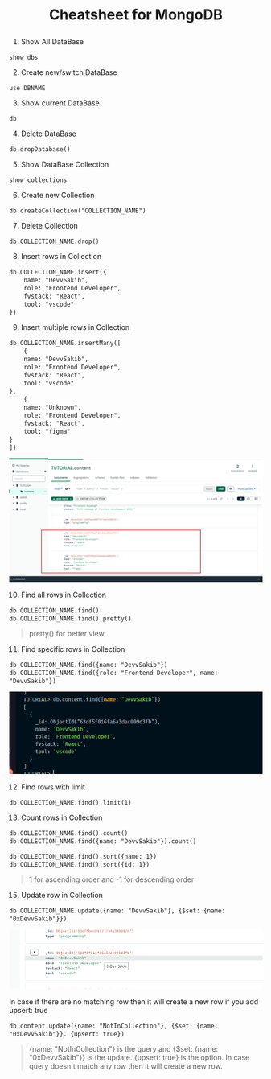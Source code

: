 # <p align="center">Cheatsheet for MongoDB</p>


1. Show All DataBase
```shell
show dbs
```

2. Create new/switch DataBase
```shell
use DBNAME
```

3. Show current DataBase
```shell
db
```

4. Delete DataBase
```shell
db.dropDatabase()
```

5. Show DataBase Collection
```shell
show collections
```

6. Create new Collection
```shell
db.createCollection("COLLECTION_NAME")
```

7. Delete Collection
```shell
db.COLLECTION_NAME.drop()
```

8. Insert rows in Collection
```shell
db.COLLECTION_NAME.insert({
    name: "DevvSakib",
    role: "Frontend Developer",
    fvstack: "React",
    tool: "vscode"
})
```

9. Insert multiple rows in Collection
```shell
db.COLLECTION_NAME.insertMany([
    {
    name: "DevvSakib",
    role: "Frontend Developer",
    fvstack: "React",
    tool: "vscode"
},
    {
    name: "Unknown",
    role: "Frontend Developer",
    fvstack: "React",
    tool: "figma"
}
])
```
<img src="./img/insertManyRows.png">

10. Find all rows in Collection
```shell
db.COLLECTION_NAME.find()
db.COLLECTION_NAME.find().pretty()
```
> pretty()  for better view

11. Find specific rows in Collection
```shell
db.COLLECTION_NAME.find({name: "DevvSakib"})
db.COLLECTION_NAME.find({role: "Frontend Developer", name: "DevvSakib"}) 
```
<img src="./img/findrow.png">

12. Find rows with limit
```shell
db.COLLECTION_NAME.find().limit(1)
```

13. Count rows in Collection
```shell
db.COLLECTION_NAME.find().count()
db.COLLECTION_NAME.find({name: "DevvSakib"}).count()
```

```shell
db.COLLECTION_NAME.find().sort({name: 1})
db.COLLECTION_NAME.find().sort({id: 1})
```
> 1 for ascending order and -1 for descending order

15. Update row in Collection
```shell
db.COLLECTION_NAME.update({name: "DevvSakib"}, {$set: {name: "0xDevvSakib"}})
```
<img src="./img/update.png">

In case if there are no matching row then it will create a new row if you add upsert: true
```shell
db.content.update({name: "NotInCollection"}, {$set: {name: "0xDevvSakib"}}. {upsert: true})
```
> {name: "NotInCollection"} is the query and {$set: {name: "0xDevvSakib"}} is the update. {upsert: true} is the option. In case query doesn't match any row then it will create a new row.